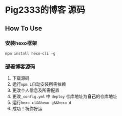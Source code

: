 # Pig2333的博客 源码

## How To Use

### 安装hexo框架
  `npm install hexo-cli -g`
  
### 部署博客源码
1. 下载源码
2. 运行`npm i`自动安装所需依赖
3. 更改个人信息及所需配置
4. 更改`_config.yml` 中 `deploy` 仓库地址为**自己**的仓库地址
5. 运行`hexo cl&&hexo g&&hexo d`
6. 成功！祝你好运

